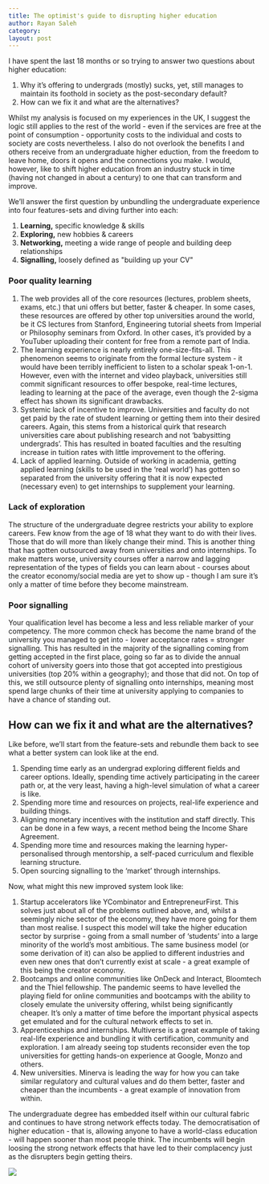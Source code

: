 ```yaml
---
title: The optimist's guide to disrupting higher education
author: Rayan Saleh
category:
layout: post
---
```


I have spent the last 18 months or so trying to answer two questions about higher education: 

1. Why it’s offering to undergrads (mostly) sucks, yet, still manages to maintain its foothold in society as the post-secondary default?
2. How can we fix it and what are the alternatives?

Whilst my analysis is focused on my experiences in the UK, I suggest the logic still applies to the rest of the world - even if the services are free at the point of consumption - opportunity costs to the individual and costs to society are costs nevertheless. I also do not overlook the benefits I and others receive from an undergraduate higher eduction, from the freedom to leave home, doors it opens and the connections you make. I would, however, like to shift higher education from an industry stuck in time (having not changed in about a century) to one that can transform and improve.

We’ll answer the first question by unbundling the undergraduate experience into four features-sets and diving further into each:

1. **Learning,** specific knowledge & skills
2. **Exploring,** new hobbies & careers
3. **Networking,** meeting a wide range of people and building deep relationships
4. **Signalling,** loosely defined as "building up your CV"

### Poor quality learning

1. The web provides all of the core resources (lectures, problem sheets, exams, etc.) that uni offers but better, faster & cheaper. In some cases, these resources are offered by other top universities around the world, be it CS lectures from Stanford, Engineering tutorial sheets from Imperial or Philosophy seminars from Oxford. In other cases, it’s provided by a YouTuber uploading their content for free from a remote part of India.
2. The learning experience is nearly entirely one-size-fits-all. This phenomenon seems to originate from the formal lecture system - it would have been terribly inefficient to listen to a scholar speak 1-on-1. However, even with the internet and video playback, universities still commit significant resources to offer bespoke, real-time lectures, leading to learning at the pace of the average, even though the 2-sigma effect has shown its significant drawbacks.
3. Systemic lack of incentive to improve. Universities and faculty do not get paid by the rate of student learning or getting them into their desired careers. Again, this stems from a historical quirk that research universities care about publishing research and not ‘babysitting undergrads’. This has resulted in boated faculties and the resulting increase in tuition rates with little improvement to the offering.
4. Lack of applied learning. Outside of working in academia, getting applied learning (skills to be used in the ‘real world’) has gotten so separated from the university offering that it is now expected (necessary even) to get internships to supplement your learning.

### Lack of exploration

The structure of the undergraduate degree restricts your ability to explore careers. Few know from the age of 18 what they want to do with their lives. Those that do will more than likely change their mind. This is another thing that has gotten outsourced away from universities and onto internships. To make matters worse, university courses offer a narrow and lagging representation of the types of fields you can learn about - courses about the creator economy/social media are yet to show up - though I am sure it’s only a matter of time before they become mainstream.

### Poor signalling

Your qualification level has become a less and less reliable marker of your competency. The more common check has become the name brand of the university you managed to get into - lower acceptance rates = stronger signalling. This has resulted in the majority of the signalling coming from getting accepted in the first place, going so far as to divide the annual cohort of university goers into those that got accepted into prestigious universities (top 20% within a geography); and those that did not. On top of this, we still outsource plenty of signalling onto internships, meaning most spend large chunks of their time at university applying to companies to have a chance of standing out. 

## How can we fix it and what are the alternatives?

Like before, we’ll start from the feature-sets and rebundle them back to see what a better system can look like at the end.

1. Spending time early as an undergrad exploring different fields and career options. Ideally, spending time actively participating in the career path or, at the very least, having a high-level simulation of what a career is like.
2. Spending more time and resources on projects, real-life experience and building things.
3. Aligning monetary incentives with the institution and staff directly. This can be done in a few ways, a recent method being the Income Share Agreement.
4. Spending more time and resources making the learning hyper-personalised through mentorship, a self-paced curriculum and flexible learning structure.
5. Open sourcing signalling to the ‘market’ through internships.

Now, what might this new improved system look like:

1. Startup accelerators like YCombinator and EntrepreneurFirst. This solves just about all of the problems outlined above, and, whilst a seemingly niche sector of the economy, they have more going for them than most realise. I suspect this model will take the higher education sector by surprise - going from a small number of ‘students’ into a large minority of the world’s most ambitious. The same business model (or some derivation of it) can also be applied to different industries and even new ones that don’t currently exist at scale - a great example of this being the creator economy.
2. Bootcamps and online communities like OnDeck and Interact, Bloomtech and the Thiel fellowship. The pandemic seems to have levelled the playing field for online communities and bootcamps with the ability to closely emulate the university offering, whilst being significantly cheaper. It’s only a matter of time before the important physical aspects get emulated and for the cultural network effects to set in.
3. Apprenticeships and internships. Multiverse is a great example of taking real-life experience and bundling it with certification, community and exploration. I am already seeing top students reconsider even the top universities for getting hands-on experience at Google, Monzo and others.
4. New universities. Minerva is leading the way for how you can take similar regulatory and cultural values and do them better, faster and cheaper than the incumbents - a great example of innovation from within.

The undergraduate degree has embedded itself within our cultural fabric and continues to have strong network effects today. The democratisation of higher education - that is, allowing anyone to have a world-class education - will happen sooner than most people think. The incumbents will begin loosing the strong network effects that have led to their complacency just as the disrupters begin getting theirs.


![](/assets/images/1851map.png)

